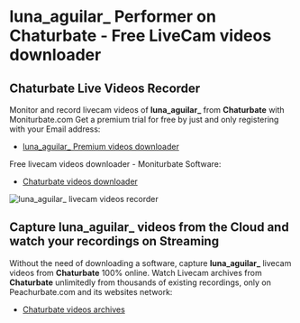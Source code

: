 # luna_aguilar_ Performer on Chaturbate - Free LiveCam videos downloader

## Chaturbate Live Videos Recorder

Monitor and record livecam videos of **luna_aguilar_** from **Chaturbate** with Moniturbate.com
Get a premium trial for free by just and only registering with your Email address:
* [luna_aguilar_ Premium videos downloader](https://moniturbate.com/request-demo-licence-key.html)

Free livecam videos downloader - Moniturbate Software:
* [Chaturbate videos downloader](https://moniturbate.com/moniturbate-download-software.html)

![luna_aguilar_ livecam videos recorder](https://peachurnet.com/templates/moniturbate-software.png)


## Capture luna_aguilar_ videos from the Cloud and watch your recordings on Streaming

Without the need of downloading a software, capture **luna_aguilar_** livecam videos from **Chaturbate** 100% online.
Watch Livecam archives from **Chaturbate** unlimitedly from thousands of existing recordings, only on Peachurbate.com and its websites network:
* [Chaturbate videos archives](https://peachurnet.com/)